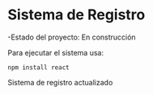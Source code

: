 <h1>Sistema de Registro</h1>

-Estado del proyecto: En construcción

Para ejecutar el sistema usa:

``` npm install react ```

Sistema de registro actualizado
